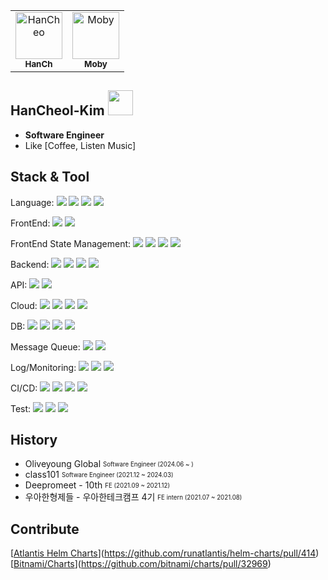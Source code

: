 <table>
  <tr>
    <td align="center">
    <a href="https://github.com/HanCheo">
    <img src="https://avatars.githubusercontent.com/u/38929712?v=4" width="75px;" alt="HanCheo"/>
    <br />
    <sub>
    <b>HanCh</b>
    </sub>
    </a>
    </td>
    <td align="center">
    <a href="https://github.com/moby-101">
    <img src="https://avatars.githubusercontent.com/u/96866599?v=4" width="75px;" alt="Moby"/>
    <br />
    <sub>
    <b>Moby</b>
    </sub>
    </a>
    </td>
    </tr>
 </table>

## HanCheol-Kim <img src="https://emoji.slack-edge.com/T02HJLNUN9J/60fps_parrot/2ebed6fd488cf610.gif" width=40 />

- **Software Engineer**   
- Like [Coffee, Listen Music]

## Stack & Tool


Language: <img src="https://img.shields.io/badge/-Kotlin-7F52FF?&logo=Kotlin&logoColor=white"> <img src="https://img.shields.io/badge/-Java-6DB33F"/> <img src="https://img.shields.io/badge/-JavaScript-F7DF1E?logo=javascript&logoColor=white"/> <img src="https://img.shields.io/badge/-TypeScript-3178C6?logo=typescript&logoColor=white"/>

FrontEnd: <img src="https://img.shields.io/badge/-React-61DAFB?logo=react&logoColor=white"/> <img src="https://img.shields.io/badge/-Next.js-000000?logo=nextdotjs&logoColor=white"/>

FrontEnd State Management: <img src="https://img.shields.io/badge/-Recoil-3578E5?logo=recoil&logoColor=white"/> <img src="https://img.shields.io/badge/-Apollo Client-311C87?logo=apollographql&logoColor=white"/> <img src="https://img.shields.io/badge/-React Query-FF4154?logo=reactquery&logoColor=white"/> <img src="https://img.shields.io/badge/-Jotai-FFFFFF"/>

Backend: <img src="https://img.shields.io/badge/-springboot-6DB33F?logo=springboot&logoColor=white"/> <img src="https://img.shields.io/badge/-nodejs-339933?logo=nodedotjs&logoColor=white"/> <img src="https://img.shields.io/badge/-Express-000000?logo=express&logoColor=white"/> <img src="https://img.shields.io/badge/-Apollo Server-311C87?logo=apollographql&logoColor=white"/>

API: <img src="https://img.shields.io/badge/-RestFul-000000"/> <img src="https://img.shields.io/badge/-graphql-E10098?logo=graphql&logoColor=white"/>

Cloud: <img src="https://img.shields.io/badge/-EKS-FF9900?logo=amazoneks&logoColor=white"/> <img src="https://img.shields.io/badge/-ECS-FF9900?logo=amazonecs&logoColor=white"/> <img src="https://img.shields.io/badge/-EC2-FF9900?logo=amazonec2&logoColor=white"/> <img src="https://img.shields.io/badge/-Amplify-FF9900?logo=awsamplify&logoColor=white"/>

DB: <img src="https://img.shields.io/badge/-Mysql-4479A1?logo=mysql&logoColor=white"/> <img src="https://img.shields.io/badge/-Dynamodb-4053D6?logo=amazondynamodb&logoColor=white"/> <img src="https://img.shields.io/badge/-Mongodb-47A248?logo=mongodb&logoColor=white"/> <img src="https://img.shields.io/badge/-Redis-DC382D?logo=redis&logoColor=white"/>

Message Queue: <img src="https://img.shields.io/badge/-Kafka-231F20?logo=apachekafka&logoColor=white"/> <img src="https://img.shields.io/badge/-BullMQ-DC382D?logo=apachekafka&logoColor=white"/>

Log/Monitoring: <img src="https://img.shields.io/badge/-ELK-005571?logo=elasticstack&logoColor=white"/> <img src="https://img.shields.io/badge/-DataDog-632CA6?logo=datadog&logoColor=white"/> <img src="https://img.shields.io/badge/-Grafana-F46800?logo=grafana&logoColor=white"/>

CI/CD: <img src="https://img.shields.io/badge/-Drone-212121?logo=drone&logoColor=white"/> <img src="https://img.shields.io/badge/-Harness-212121"/> <img src="https://img.shields.io/badge/-Github Actions-2088FF?logo=githubactions&logoColor=white"/> <img src="https://img.shields.io/badge/-Argo-EF7B4D?logo=argo&logoColor=white"/>

Test: <img src="https://img.shields.io/badge/-Jest-C21325?logo=jest&logoColor=white"/> <img src="https://img.shields.io/badge/-Junit5-25A162?logo=junit5&logoColor=white"/> <img src="https://img.shields.io/badge/-Storybook-FF4785?logo=storybook&logoColor=white"/>

## History   
- Oliveyoung Global <sub><sup>Software Engineer (2024.06 ~ )</sup></sub>  
- class101 <sub><sup>Software Engineer (2021.12 ~ 2024.03)</sup></sub>  
- Deepromeet - 10th <sub><sup>FE (2021.09 ~ 2021.12)</sup></sub>   
- 우아한형제들 - 우아한테크캠프 4기 <sub><sup>FE intern (2021.07 ~ 2021.08)</sup></sub>   


## Contribute

[[Atlantis Helm Charts](https://github.com/runatlantis/helm-charts/pull/414)](https://github.com/runatlantis/helm-charts/pull/414)   
[[Bitnami/Charts](https://github.com/bitnami/charts/pull/32969)](https://github.com/bitnami/charts/pull/32969)
